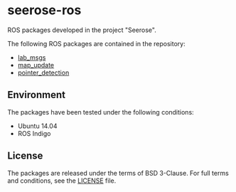 # seerose-ros
ROS packages developed in the project "Seerose".

The following ROS packages are contained in the repository:

- [lab_msgs](lab_msgs/README.md)
- [map_update](map_update/README.md)
- [pointer_detection](pointer_detection/README.md)

## Environment
The packages have been tested under the following conditions:
- Ubuntu 14.04
- ROS Indigo

## License

The packages are released under the terms of BSD 3-Clause. For full terms and conditions, see the [LICENSE](LICENSE) file.

